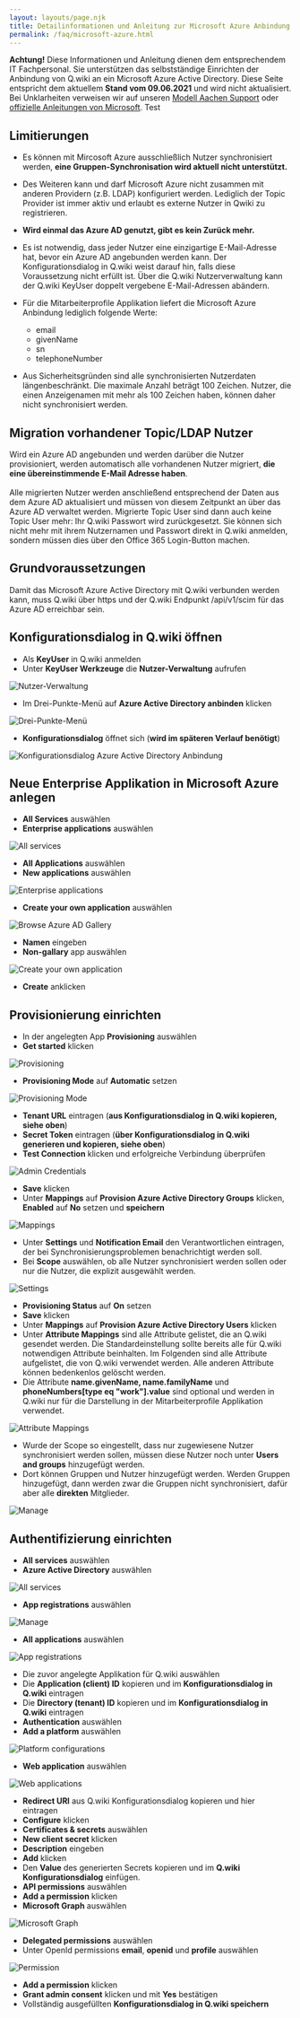 ```yaml
---
layout: layouts/page.njk
title: Detailinformationen und Anleitung zur Microsoft Azure Anbindung
permalink: /faq/microsoft-azure.html
---
```

**Achtung!** Diese Informationen und Anleitung dienen dem entsprechendem IT Fachpersonal. Sie unterstützen das selbstständige Einrichten der Anbindung von Q.wiki an ein Microsoft Azure Active Directory. Diese Seite entspricht dem aktuellem **Stand vom 09.06.2021** und wird nicht aktualisiert. Bei Unklarheiten verweisen wir auf unseren [Modell Aachen Support](https://www.modell-aachen.de/de/support) oder [offizielle Anleitungen von Microsoft](https://docs.microsoft.com/en-us/azure/active-directory/saas-apps/tutorial-list). Test

## Limitierungen

* Es können mit Mircosoft Azure ausschließlich Nutzer synchronisiert werden, **eine Gruppen-Synchronisation wird aktuell nicht unterstützt.**
* Des Weiteren kann und darf Microsoft Azure nicht zusammen mit anderen Providern (z.B. LDAP) konfiguriert werden. Lediglich der Topic Provider ist immer aktiv und erlaubt es externe Nutzer in Qwiki zu registrieren. 
* **Wird einmal das Azure AD genutzt, gibt es kein Zurück mehr.**
* Es ist notwendig, dass jeder Nutzer eine einzigartige E-Mail-Adresse hat, bevor ein Azure AD angebunden werden kann. Der Konfigurationsdialog in Q.wiki weist darauf hin, falls diese Voraussetzung nicht erfüllt ist. Über die Q.wiki Nutzerverwaltung kann der Q.wiki KeyUser doppelt vergebene E-Mail-Adressen abändern.
* Für die Mitarbeiterprofile Applikation liefert die Microsoft Azure Anbindung lediglich folgende Werte:

  * email
  * givenName
  * sn
  * telephoneNumber
* Aus Sicherheitsgründen sind alle synchronisierten Nutzerdaten längenbeschränkt. Die maximale Anzahl beträgt 100 Zeichen. Nutzer, die einen Anzeigenamen mit mehr als 100 Zeichen haben, können daher nicht synchronisiert werden.

## Migration vorhandener Topic/LDAP Nutzer

Wird ein Azure AD angebunden und werden darüber die Nutzer provisioniert, werden automatisch alle vorhandenen Nutzer migriert, **die eine übereinstimmende E-Mail Adresse haben**.\
\
Alle migrierten Nutzer werden anschließend entsprechend der Daten aus dem Azure AD aktualisiert und müssen von diesem Zeitpunkt an über das Azure AD verwaltet werden. Migrierte Topic User sind dann auch keine Topic User mehr: Ihr Q.wiki Passwort wird zurückgesetzt. Sie können sich nicht mehr mit ihrem Nutzernamen und Passwort direkt in Q.wiki anmelden, sondern müssen dies über den Office 365 Login-Button machen.

## Grundvoraussetzungen

Damit das Microsoft Azure Active Directory mit Q.wiki verbunden werden kann, muss Q.wiki über https und der Q.wiki Endpunkt /api/v1/scim für das Azure AD erreichbar sein.

## Konfigurationsdialog in Q.wiki öffnen

* Als **KeyUser** in Q.wiki anmelden
* Unter **KeyUser Werkzeuge** die **Nutzer-Verwaltung** aufrufen

![](/images/keyuserwerkzeuge.png "Nutzer-Verwaltung")

* Im Drei-Punkte-Menü auf **Azure Active Directory anbinden** klicken

![](/images/azure_ad_anbinden.png "Drei-Punkte-Menü")

* **Konfigurationsdialog** öffnet sich (**wird im späteren Verlauf benötigt**)

![](/images/self-service-maske.png "Konfigurationsdialog Azure Active Directory Anbindung")

## Neue Enterprise Applikation in Microsoft Azure anlegen

* **All Services** auswählen
* **Enterprise applications** auswählen

![](/images/enterprise_applications_auswaehlen.png "All services")

* **All Applications** auswählen
* **New applications** auswählen

![](/images/new_application.png "Enterprise applications")

* **Create your own application** auswählen

![](/images/create_your_own_application.png "Browse Azure AD Gallery")

* **Namen** eingeben
* **Non-gallary** app auswählen

![](/images/namen_eingeben.png "Create your own application")

* **Create** anklicken

## Provisionierung einrichten

* In der angelegten App **Provisioning** auswählen
* **Get started** klicken[](https://storage.3.basecamp.com/4269870/blobs/1cb99588-c513-11eb-8d61-ecf4bbd72d92/download/Provisioning.png?attachment=true)

![](/images/provisioning.png "Provisioning")

* **Provisioning Mode** auf **Automatic** setzen[](https://storage.3.basecamp.com/4269870/blobs/4c5344f6-c513-11eb-9239-8e17cd0352bb/download/Provisioning_Mode.png?attachment=true)

![](/images/provisioning_mode.png "Provisioning Mode")

* **Tenant URL** eintragen (**aus Konfigurationsdialog in Q.wiki kopieren, siehe oben**)
* **Secret Token** eintragen (**über Konfigurationsdialog in Q.wiki generieren und kopieren, siehe oben**)
* **Test Connection** klicken und erfolgreiche Verbindung überprüfen[](https://storage.3.basecamp.com/4269870/blobs/c1bfaf54-c513-11eb-b0cb-a0369f740dfe/download/Test_connection.png?attachment=true)

![](/images/test_connection.png "Admin Credentials")

* **Save** klicken
* Unter **Mappings** auf **Provision Azure Active Directory Groups** klicken, **Enabled** auf **No** setzen und **speichern**[](https://storage.3.basecamp.com/4269870/blobs/09373c6c-c514-11eb-a714-ecf4bbd72a70/download/Provision_Azure_AD_Groups.png?attachment=true)

![](/images/provision_azure_ad_groups.png "Mappings")

* Unter **Settings** und **Notification Email** den Verantwortlichen eintragen, der bei Synchronisierungsproblemen benachrichtigt werden soll.
* Bei **Scope** auswählen, ob alle Nutzer synchronisiert werden sollen oder nur die Nutzer, die explizit ausgewählt werden[](https://storage.3.basecamp.com/4269870/blobs/5789b0ac-c514-11eb-8da2-ecf4bbd72d92/download/Notification_Email.png?attachment=true).

![](/images/notification_email.png "Settings")

* **Provisioning Status** auf **On** setzen
* **Save** klicken
* Unter **Mappings** auf **Provision Azure Active Directory Users** klicken
* Unter **Attribute Mappings** sind alle Attribute gelistet, die an Q.wiki gesendet werden. Die Standardeinstellung sollte bereits alle für Q.wiki notwendigen Attribute beinhalten. Im Folgenden sind alle Attribute aufgelistet, die von Q.wiki verwendet werden. Alle anderen Attribute können bedenkenlos gelöscht werden.
* Die Attribute **name.givenName, name.familyName** und **phoneNumbers\[type eq "work"].value** sind optional und werden in Q.wiki nur für die Darstellung in der Mitarbeiterprofile Applikation verwendet.

![](/images/image.png "Attribute Mappings")

* Wurde der Scope so eingestellt, dass nur zugewiesene Nutzer synchronisiert werden sollen, müssen diese Nutzer noch unter **Users and groups** hinzugefügt werden.[](https://storage.3.basecamp.com/4269870/blobs/2b2318d2-bdf3-11eb-a702-8e17cd0352bb/download/image.png?attachment=true)
* Dort können Gruppen und Nutzer hinzugefügt werden. Werden Gruppen hinzugefügt, dann werden zwar die Gruppen nicht synchronisiert, dafür aber alle **direkten** Mitglieder.

![](/images/user_and_groups.png "Manage")

## Authentifizierung einrichten

* **All services** auswählen
* **Azure Active Directory** auswählen[](https://storage.3.basecamp.com/4269870/blobs/2c7495e8-c515-11eb-9a04-ecf4bbd72a70/download/Azure_Active_Directory.png?attachment=true)

![](/images/azure_active_directory.png "All services")

* **App registrations** auswählen[](https://storage.3.basecamp.com/4269870/blobs/4f41dedc-c515-11eb-a254-8e17cd0352bb/download/App_registrations.png?attachment=true)

![](/images/app_registrations.png "Manage")

* **All applications** auswählen[](https://storage.3.basecamp.com/4269870/blobs/7d9f4238-c515-11eb-ae46-a0369f740dfe/download/All_applications.png?attachment=true)

![](/images/all_applications.png "App registrations")

* Die zuvor angelegte Applikation für Q.wiki auswählen
* Die **Application (client) ID** kopieren und im **Konfigurationsdialog in Q.wiki** eintragen
* Die **Directory (tenant) ID** kopieren und im **Konfigurationsdialog in Q.wiki** eintragen
* **Authentication** auswählen
* **Add a platform** auswählen[](https://storage.3.basecamp.com/4269870/blobs/a5e3a220-c515-11eb-a89a-a0369f740dfe/download/Add_a_platform.png?attachment=true)

![](/images/add_a_platform.png "Platform configurations")

* **Web application** auswählen[](https://storage.3.basecamp.com/4269870/blobs/d77e4902-c515-11eb-88ef-ecf4bbd72a70/download/Web_application.png?attachment=true)

![](/images/web_application.png "Web applications")

* **Redirect URI** aus Q.wiki Konfigurationsdialog kopieren und hier eintragen
* **Configure** klicken
* **Certificates & secrets** auswählen
* **New client secret** klicken
* **Description** eingeben
* **Add** klicken
* Den **Value** des generierten Secrets kopieren und im **Q.wiki Konfigurationsdialog** einfügen.
* **API permissions** auswählen
* **Add a permission** klicken
* **Microsoft Graph** auswählen[](https://storage.3.basecamp.com/4269870/blobs/54aa99a8-c516-11eb-8afb-ecf4bbd6f7a8/download/Microsoft_Graph.png?attachment=true)

![](/images/microsoft_graph.png "Microsoft Graph")

* **Delegated permissions** auswählen
* Unter OpenId permissions **email**, **openid** und **profile** auswählen[](https://storage.3.basecamp.com/4269870/blobs/8f4ab3c2-c516-11eb-92aa-ecf4bbd72a70/download/OpenId_permissions.png?attachment=true)

![](/images/openid_permissions.png "Permission")

* **Add a permission** klicken 
* **Grant admin consent** klicken und mit **Yes** bestätigen
* Vollständig ausgefüllten **Konfigurationsdialog in Q.wiki speichern**